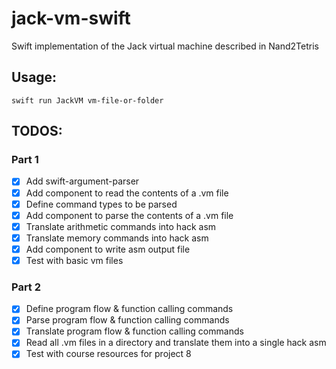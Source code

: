 # jack-vm-swift

Swift implementation of the Jack virtual machine described in Nand2Tetris

## Usage:

`swift run JackVM vm-file-or-folder`

## TODOS:

### Part 1

- [x] Add swift-argument-parser
- [x] Add component to read the contents of a .vm file
- [x] Define command types to be parsed
- [x] Add component to parse the contents of a .vm file
- [x] Translate arithmetic commands into hack asm
- [x] Translate memory commands into hack asm
- [x] Add component to write asm output file
- [x] Test with basic vm files

### Part 2

- [x] Define program flow & function calling commands
- [x] Parse program flow & function calling commands
- [x] Translate program flow & function calling commands
- [x] Read all .vm files in a directory and translate them into a single hack asm
- [x] Test with course resources for project 8

